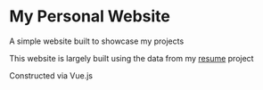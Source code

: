 # My Personal Website

A simple website built to showcase my projects

This website is largely built using the data from my [resume](https://github.com/mdiller/resume) project

Constructed via Vue.js